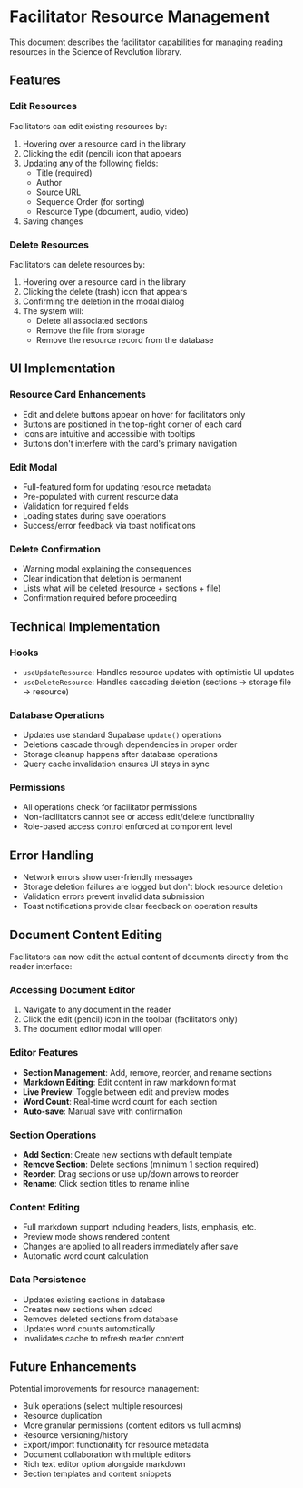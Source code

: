 # Facilitator Resource Management

This document describes the facilitator capabilities for managing reading resources in the Science of Revolution library.

## Features

### Edit Resources
Facilitators can edit existing resources by:
1. Hovering over a resource card in the library
2. Clicking the edit (pencil) icon that appears
3. Updating any of the following fields:
   - Title (required)
   - Author
   - Source URL
   - Sequence Order (for sorting)
   - Resource Type (document, audio, video)
4. Saving changes

### Delete Resources
Facilitators can delete resources by:
1. Hovering over a resource card in the library
2. Clicking the delete (trash) icon that appears
3. Confirming the deletion in the modal dialog
4. The system will:
   - Delete all associated sections
   - Remove the file from storage
   - Remove the resource record from the database

## UI Implementation

### Resource Card Enhancements
- Edit and delete buttons appear on hover for facilitators only
- Buttons are positioned in the top-right corner of each card
- Icons are intuitive and accessible with tooltips
- Buttons don't interfere with the card's primary navigation

### Edit Modal
- Full-featured form for updating resource metadata
- Pre-populated with current resource data
- Validation for required fields
- Loading states during save operations
- Success/error feedback via toast notifications

### Delete Confirmation
- Warning modal explaining the consequences
- Clear indication that deletion is permanent
- Lists what will be deleted (resource + sections + file)
- Confirmation required before proceeding

## Technical Implementation

### Hooks
- `useUpdateResource`: Handles resource updates with optimistic UI updates
- `useDeleteResource`: Handles cascading deletion (sections → storage file → resource)

### Database Operations
- Updates use standard Supabase `update()` operations
- Deletions cascade through dependencies in proper order
- Storage cleanup happens after database operations
- Query cache invalidation ensures UI stays in sync

### Permissions
- All operations check for facilitator permissions
- Non-facilitators cannot see or access edit/delete functionality
- Role-based access control enforced at component level

## Error Handling

- Network errors show user-friendly messages
- Storage deletion failures are logged but don't block resource deletion
- Validation errors prevent invalid data submission
- Toast notifications provide clear feedback on operation results

## Document Content Editing

Facilitators can now edit the actual content of documents directly from the reader interface:

### Accessing Document Editor
1. Navigate to any document in the reader
2. Click the edit (pencil) icon in the toolbar (facilitators only)
3. The document editor modal will open

### Editor Features
- **Section Management**: Add, remove, reorder, and rename sections
- **Markdown Editing**: Edit content in raw markdown format
- **Live Preview**: Toggle between edit and preview modes
- **Word Count**: Real-time word count for each section
- **Auto-save**: Manual save with confirmation

### Section Operations
- **Add Section**: Create new sections with default template
- **Remove Section**: Delete sections (minimum 1 section required)
- **Reorder**: Drag sections or use up/down arrows to reorder
- **Rename**: Click section titles to rename inline

### Content Editing
- Full markdown support including headers, lists, emphasis, etc.
- Preview mode shows rendered content
- Changes are applied to all readers immediately after save
- Automatic word count calculation

### Data Persistence
- Updates existing sections in database
- Creates new sections when added
- Removes deleted sections from database
- Updates word counts automatically
- Invalidates cache to refresh reader content

## Future Enhancements

Potential improvements for resource management:
- Bulk operations (select multiple resources)
- Resource duplication
- More granular permissions (content editors vs full admins)
- Resource versioning/history
- Export/import functionality for resource metadata
- Document collaboration with multiple editors
- Rich text editor option alongside markdown
- Section templates and content snippets